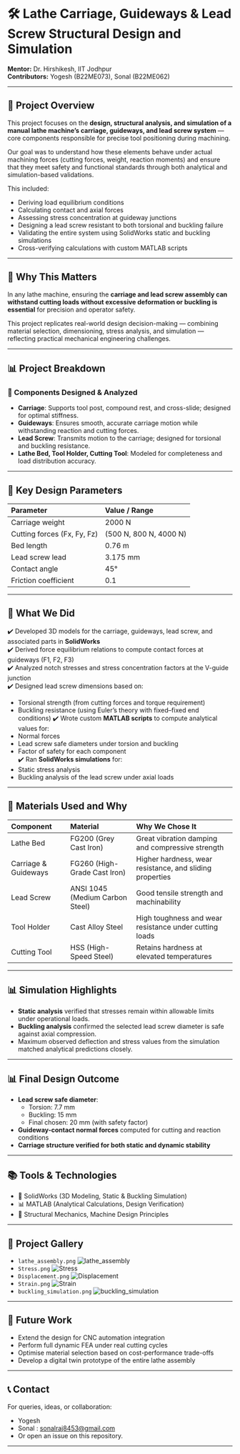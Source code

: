 # 🛠️ Lathe Carriage, Guideways & Lead Screw Structural Design and Simulation

**Mentor:** Dr. Hirshikesh, IIT Jodhpur  
**Contributors:** Yogesh (B22ME073), Sonal (B22ME062)

---

## 📌 Project Overview

This project focuses on the **design, structural analysis, and simulation of a manual lathe machine’s carriage, guideways, and lead screw system** — core components responsible for precise tool positioning during machining.  

Our goal was to understand how these elements behave under actual machining forces (cutting forces, weight, reaction moments) and ensure that they meet safety and functional standards through both analytical and simulation-based validations.

This included:
- Deriving load equilibrium conditions  
- Calculating contact and axial forces  
- Assessing stress concentration at guideway junctions  
- Designing a lead screw resistant to both torsional and buckling failure  
- Validating the entire system using SolidWorks static and buckling simulations  
- Cross-verifying calculations with custom MATLAB scripts  

---

## 📐 Why This Matters

In any lathe machine, ensuring the **carriage and lead screw assembly can withstand cutting loads without excessive deformation or buckling is essential** for precision and operator safety. 

This project replicates real-world design decision-making — combining material selection, dimensioning, stress analysis, and simulation — reflecting practical mechanical engineering challenges.

---

## 📊 Project Breakdown

### 🔧 Components Designed & Analyzed
- **Carriage**: Supports tool post, compound rest, and cross-slide; designed for optimal stiffness.
- **Guideways**: Ensures smooth, accurate carriage motion while withstanding reaction and cutting forces.
- **Lead Screw**: Transmits motion to the carriage; designed for torsional and buckling resistance.
- **Lathe Bed, Tool Holder, Cutting Tool**: Modeled for completeness and load distribution accuracy.

---

## 📏 Key Design Parameters

| Parameter         | Value / Range |
|:-----------------|:---------------|
| Carriage weight    | 2000 N         |
| Cutting forces (Fx, Fy, Fz) | (500 N, 800 N, 4000 N) |
| Bed length         | 0.76 m         |
| Lead screw lead    | 3.175 mm       |
| Contact angle      | 45°            |
| Friction coefficient | 0.1          |

---

## 📝 What We Did

✔️ Developed 3D models for the carriage, guideways, lead screw, and associated parts in **SolidWorks**  
✔️ Derived force equilibrium relations to compute contact forces at guideways (F1, F2, F3)  
✔️ Analyzed notch stresses and stress concentration factors at the V-guide junction  
✔️ Designed lead screw dimensions based on:
- Torsional strength (from cutting forces and torque requirement)
- Buckling resistance (using Euler’s theory with fixed–fixed end conditions)
✔️ Wrote custom **MATLAB scripts** to compute analytical values for:
- Normal forces  
- Lead screw safe diameters under torsion and buckling  
- Factor of safety for each component  
✔️ Ran **SolidWorks simulations** for:
- Static stress analysis  
- Buckling analysis of the lead screw under axial loads  

---

## 📐 Materials Used and Why

| Component       | Material            | Why We Chose It |
|:----------------|:-------------------|:----------------------------------------------------------|
| Lathe Bed        | FG200 (Grey Cast Iron) | Great vibration damping and compressive strength |
| Carriage & Guideways | FG260 (High-Grade Cast Iron) | Higher hardness, wear resistance, and sliding properties |
| Lead Screw       | ANSI 1045 (Medium Carbon Steel) | Good tensile strength and machinability |
| Tool Holder      | Cast Alloy Steel     | High toughness and wear resistance under cutting loads |
| Cutting Tool     | HSS (High-Speed Steel) | Retains hardness at elevated temperatures |

---

## 📊 Simulation Highlights  

- **Static analysis** verified that stresses remain within allowable limits under operational loads.
- **Buckling analysis** confirmed the selected lead screw diameter is safe against axial compression.
- Maximum observed deflection and stress values from the simulation matched analytical predictions closely.

---

## 📊 Final Design Outcome  

- **Lead screw safe diameter**:
  - Torsion: 7.7 mm  
  - Buckling: 15 mm  
  - Final chosen: 20 mm (with safety factor)  
- **Guideway-contact normal forces** computed for cutting and reaction conditions  
- **Carriage structure verified for both static and dynamic stability**

---

## 📚 Tools & Technologies

- 📐 SolidWorks (3D Modeling, Static & Buckling Simulation)
- 📊 MATLAB (Analytical Calculations, Design Verification)
- 📝 Structural Mechanics, Machine Design Principles

---

## 📸 Project Gallery  
- `lathe_assembly.png`
  ![lathe_assembly](https://github.com/user-attachments/assets/84d39123-44f0-44a8-9345-128bb1f90f7d)
- `Stress.png`
![Stress](https://github.com/user-attachments/assets/769c287b-94f3-40c1-813b-c8024df8640e)
- `Displacement.png`
![Displacement](https://github.com/user-attachments/assets/d1d1e065-1a4c-4115-b639-84720cb1b43a)
- `Strain.png`
![Strain](https://github.com/user-attachments/assets/e5d1e50c-9289-4674-95c2-dc4881dac709)
- `buckling_simulation.png`
![buckling_simulation](https://github.com/user-attachments/assets/aaf2359d-4635-4582-8749-5e15faf45293)

---

## 🚀 Future Work  

- Extend the design for CNC automation integration  
- Perform full dynamic FEA under real cutting cycles  
- Optimise material selection based on cost-performance trade-offs  
- Develop a digital twin prototype of the entire lathe assembly  

---

## 📞 Contact  

For queries, ideas, or collaboration:
- Yogesh
- Sonal : sonalraj8453@gmail.com
- Or open an issue on this repository.

---


